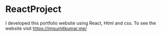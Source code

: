 # ReactProject
I developed this portfolio website using React, Html and css. To see the website visit https://imsumitkumar.me/
